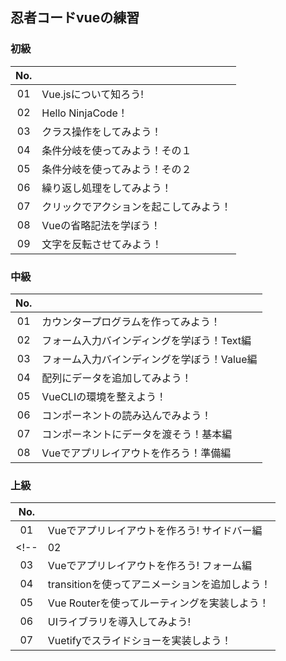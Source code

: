 ## 忍者コードvueの練習
### 初級

| No. |  |
| :---: | :--- |
|01|Vue.jsについて知ろう!|
|02|Hello NinjaCode！|
|03|クラス操作をしてみよう！|
|04|条件分岐を使ってみよう！その１|
|05|条件分岐を使ってみよう！その２|
|06|繰り返し処理をしてみよう！|
|07|クリックでアクションを起こしてみよう！|
|08|Vueの省略記法を学ぼう！|
|09|文字を反転させてみよう！|
### 中級

| No. |  |
| :---: | :--- |
|01|カウンタープログラムを作ってみよう！|
|02|フォーム入力バインディングを学ぼう！Text編|
|03|フォーム入力バインディングを学ぼう！Value編|
|04|配列にデータを追加してみよう！|
|05|VueCLIの環境を整えよう！|
|06|コンポーネントの読み込んでみよう！|
|07|コンポーネントにデータを渡そう！基本編|
|08|Vueでアプリレイアウトを作ろう！準備編|

### 上級

| No. |  |
| :---: | :--- |
|01|Vueでアプリレイアウトを作ろう! サイドバー編|
<!-- |02|Vueでアプリレイアウトを作ろう! リスト編|
|03|Vueでアプリレイアウトを作ろう! フォーム編|
|04|transitionを使ってアニメーションを追加しよう！|
|05|Vue Routerを使ってルーティングを実装しよう！|
|06|UIライブラリを導入してみよう!|
|07|Vuetifyでスライドショーを実装しよう！| -->

